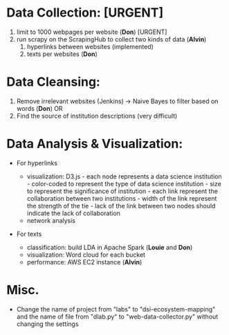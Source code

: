 
# Data Collection: [URGENT]

1. limit to 1000 webpages per website (**Don**) [URGENT]
2. run scrapy on the ScrapingHub to collect two kinds of data (**Alvin**)
    1. hyperlinks between websites (implemented)
    2. texts per websites (**Don**)

# Data Cleansing:

1. Remove irrelevant websites (Jenkins) -> Naive Bayes to filter based on words (**Don**)
OR
2. Find the source of institution descriptions (very difficult) 

# Data Analysis & Visualization:

- For hyperlinks
    - visualization: D3.js 
          - each node represents a data science institution
            - color-coded to represent the type of data science institution
            - size to represent the significance of institution
          - each link represent the collaboration between two institutions 
            - width of the link represent the strength of the tie 
            - lack of the link between two nodes should indicate the lack of collaboration
    - network analysis

- For texts
    - classification: build LDA in Apache Spark (**Louie** and **Don**)
    - visualization: Word cloud for each bucket 
    - performance: AWS EC2 instance (**Alvin**)

# Misc.

- Change the name of project from "labs" to "dsi-ecosystem-mapping" and the name of file from "dlab.py" to "web-data-collector.py" without changing the settings



